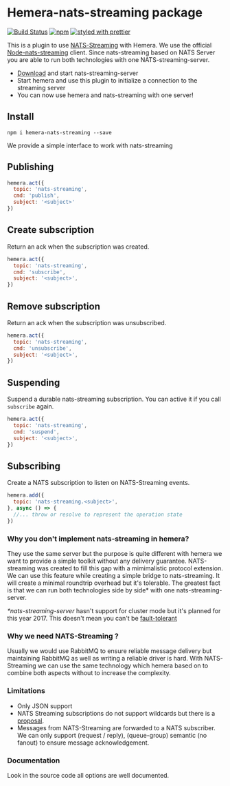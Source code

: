 # Hemera-nats-streaming package
[![Build Status](https://travis-ci.org/hemerajs/hemera-nats-streaming.svg?branch=master)](https://travis-ci.org/hemerajs/hemera-nats-streaming)
[![npm](https://img.shields.io/npm/v/hemera-nats-streaming.svg?maxAge=3600)](https://www.npmjs.com/package/hemera-nats-streaming)
[![styled with prettier](https://img.shields.io/badge/styled_with-prettier-ff69b4.svg)](#badge)

This is a plugin to use [NATS-Streaming](http://nats.io/) with Hemera.
We use the official [Node-nats-streaming](https://github.com/nats-io/node-nats-streaming) client.
Since nats-streaming based on NATS Server you are able to run both technologies with one NATS-streaming-server.

- [Download](http://nats.io/download/nats-io/nats-streaming-server/) and start nats-streaming-server
- Start hemera and use this plugin to initialize a connection to the streaming server
- You can now use hemera and nats-streaming with one server!

## Install

```
npm i hemera-nats-streaming --save
```

We provide a simple interface to work with nats-streaming

## Publishing
```js
hemera.act({
  topic: 'nats-streaming',
  cmd: 'publish',
  subject: '<subject>'
})
```

## Create subscription
Return an ack when the subscription was created.
```js
hemera.act({
  topic: 'nats-streaming',
  cmd: 'subscribe',
  subject: '<subject>',
})
```

## Remove subscription
Return an ack when the subscription was unsubscribed.
```js
hemera.act({
  topic: 'nats-streaming',
  cmd: 'unsubscribe',
  subject: '<subject>',
})
```

## Suspending
Suspend a durable nats-streaming subscription. You can active it if you call `subscribe` again.
```js
hemera.act({
  topic: 'nats-streaming',
  cmd: 'suspend',
  subject: '<subject>',
})
```

## Subscribing
Create a NATS subscription to listen on NATS-Streaming events.

```js
hemera.add({
  topic: 'nats-streaming.<subject>',
}, async () => {
  //... throw or resolve to represent the operation state
})
```

### Why you don't implement nats-streaming in hemera?
They use the same server but the purpose is quite different with hemera we want to provide a simple toolkit without any delivery guarantee. NATS-streaming was created to fill this gap with a mimimalistic protocol extension. We can use this feature while creating a simple bridge to nats-streaming. It will create a minimal roundtrip overhead but it's tolerable. The greatest fact is that we can run both technologies side by side* with one nats-streaming-server.

_*nats-streaming-server_ hasn't support for cluster mode but it's planned for this year 2017. This doesn't mean you can't be [fault-tolerant](https://github.com/nats-io/nats-streaming-server#fault-tolerance)

### Why we need NATS-Streaming ?
Usually we would use RabbitMQ to ensure reliable message delivery but maintaining RabbitMQ as well as writing a reliable driver is hard. With NATS-Streaming we can use the same technology which hemera based on to combine both aspects without to increase the complexity.  

### Limitations
- Only JSON support
- NATS Streaming subscriptions do not support wildcards but there is a [proposal](https://github.com/nats-io/nats-streaming-server/issues/340).
- Messages from NATS-Streaming are forwarded to a NATS subscriber. We can only support (request / reply), (queue-group) semantic (no fanout) to ensure message acknowledgement.

### Documentation
Look in the source code all options are well documented.
